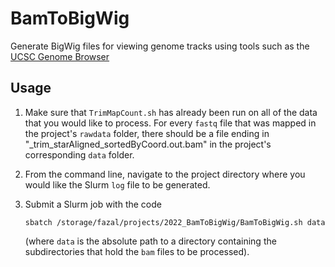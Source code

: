 # BamToBigWig
Generate BigWig files for viewing genome tracks using tools such as the 
[UCSC Genome Browser](https://genome.ucsc.edu/)


## Usage

1. Make sure that `TrimMapCount.sh` has already been run on all of the data that you 
would like to process. For every `fastq` file that was mapped in the project's `rawdata` 
folder, there should be a file ending in "_trim_starAligned_sortedByCoord.out.bam" in the 
project's corresponding `data` folder.

2. From the command line, navigate to the project directory where you would like the Slurm 
`log` file to be generated.

3. Submit a Slurm job  with the code 
   ```
   sbatch /storage/fazal/projects/2022_BamToBigWig/BamToBigWig.sh data
   ``` 
   (where `data` is the absolute path to a directory containing the subdirectories that hold the `bam` 
   files to be processed).
